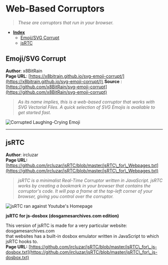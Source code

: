 # Web-Based Corruptors

> _These are corruptors that run in your browser._&#x20;



* ****[**Index**](web-based-corruptors.md)****
  * [Emoji/SVG Corrupt](web-based-corruptors.md#emoji-svg-corrupt)
  * [jsRTC](web-based-corruptors.md#jsrtc)

## Emoji/SVG Corrupt

**Author**: x8BitRain\
**Page URL**: [https://x8bitrain.github.io/svg-emoji-corrupt/](https://x8bitrain.github.io/svg-emoji-corrupt/)\
**Source** : [https://github.com/x8BitRain/svg-emoji-corrupt](https://github.com/x8BitRain/svg-emoji-corrupt)

> _As its name implies, this is a web-based corruptor that works with SVG Vectorial Files. A quick selection of SVG Emojis is available to get started fast._

![Corrupted Laughing-Crying Emoji](<../../.gitbook/assets/image (31).png>)

****

## jsRTC&#x20;

**Author**: ircluzar\
**Page URL:** [https://github.com/ircluzar/jsRTC/blob/master/jsRTC\_for\_Webpages.txt](https://github.com/ircluzar/jsRTC/blob/master/jsRTC\_for\_Webpages.txt)

> _jsRTC is a minimalist Real-Time Corruptor written in JavaScript. jsRTC works by creating a bookmark in your browser that contains the corruptor's code. It will pop a frame at the top-left corner of your browser, giving you control over the corruptor._

![jsRTC ran against Youtube's Homepage](<../../.gitbook/assets/image (21).png>)

**jsRTC for js-dosbox (dosgamesarchives.com edition)**

This version of jsRTC is made for a very particular website: dosgamesarchives.com\
that websites has a built-in dosbox emulator written in JavaScript to which jsRTC hooks to.\
**Page URL:** [https://github.com/ircluzar/jsRTC/blob/master/jsRTC\_for\_js-dosbox.txt](https://github.com/ircluzar/jsRTC/blob/master/jsRTC\_for\_js-dosbox.txt)
